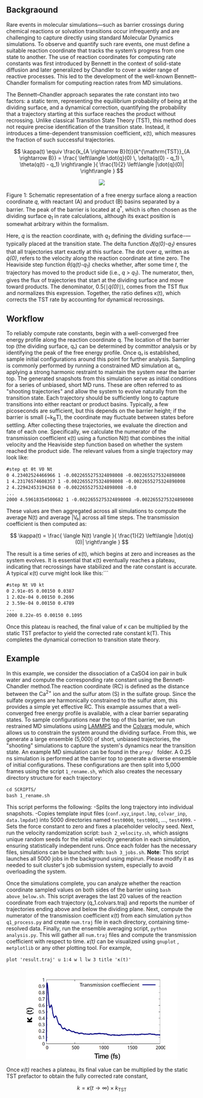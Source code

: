 ## Backgraound
Rare events in molecular simulations—such as barrier crossings during chemical reactions or solvation transitions occur infrequently and are challenging to capture directly using standard Molecular Dynamics simulations. To observe and quantify such rare events, one must define a suitable reaction coordinate that tracks the system’s progress from one state to another. The use of reaction coordinates for computing rate constants was first introduced by Bennett in the context of solid-state diffusion and later generalized by Chandler to cover a wider range of reactive processes. This led to the development of the well-known Bennett–Chandler formalism for computing reaction rates from MD simulations.

The Bennett–Chandler approach separates the rate constant into two factors: a static term, representing the equilibrium probability of being at the dividing surface, and a dynamical correction, quantifying the probability that a trajectory starting at this surface reaches the product without recrossing. Unlike classical Transition State Theory (TST), this method does not require precise identification of the transition state. Instead, it introduces a time-dependent transmission coefficient, κ(t), which measures the fraction of such successful trajectories.

$$
\kappa(t) \equiv \frac{k_{A \rightarrow B}(t)}{k^{\mathrm{TST}}_{A \rightarrow B}} 
= \frac{
\left\langle \dot{q}(0) \, \delta(q(0) - q_1) \, \theta(q(t) - q_1) \right\rangle
}{
\frac{1}{2} \left\langle |\dot{q}(0)| \right\rangle
}
$$

<p align="center">
  <img src="/figures/figure 1.png" width="400"/>
</p>

Figure 1: Schematic representation of a free energy surface along a reaction coordinate 𝑞, with reactant (A) and product (B) basins separated by a barrier. The peak of the barrier is located at 𝑞<sup>*</sup>, which is often chosen as the dividing surface 𝑞<sub>1</sub> in rate calculations, although its exact position is somewhat arbitrary within the formalism.

Here, _q_ is the reaction coordinate, with _q<sub>1</sub>_ defining the dividing surface-—typically placed at the transition state. The delta function _𝛿(q(0)-q<sub>1</sub>)_ ensures that all trajectories start exactly at this surface. The dot over _q_, written as _q̇(0)_, refers to the velocity along the reaction coordinate at time zero. The Heaviside step function _θ(q(t)-q<sub>1</sub>_) checks whether, after some time 𝑡, the trajectory has moved to the product side (i.e., _q_ > _q<sub>1</sub>_). The numerator, then, gives the flux of trajectories that start at the dividing surface and move toward products. The denominator, 0.5⟨∣_q̇(0)_∣⟩, comes from the TST flux and normalizes this expression. Together, the ratio defines κ(t), which corrects the TST rate by accounting for dynamical recrossings.

## Workflow
To reliably compute rate constants, begin with a well-converged free energy profile along the reaction coordinate q. The location of the barrier top (the dividing surface, q₁) can be determined by committor analysis or by identifying the peak of the free energy profile. Once q₁ is established, sample initial configurations around this point for further analysis.
Sampling is commonly performed by running a constrained MD simulation at q₁, applying a strong harmonic restraint to maintain the system near the barrier top. The generated snapshots from this simulation serve as initial conditions for a series of unbiased, short MD runs. These are often referred to as "shooting trajectories" and allow the system to evolve naturally from the transition state. Each trajectory should be sufficiently long to capture transitions into either reactant or product basins. Typically, a few picoseconds are sufficient, but this depends on the barrier height; if the barrier is small (~k<sub>B</sub>T), the coordinate may fluctuate between states before settling.
After collecting these trajectories, we evaluate the direction and fate of each one. Specifically, we calculate the numerator of the transmission coefficient κ(t) using a function N(t) that combines the initial velocity and the Heaviside step function based on whether the system reached the product side. The relevant values from a single trajectory may look like:

```
#step qt θt V0 Nt
0 4.23402524466966 1 -0.0022655275324898008 -0.0022655275324898008
1 4.23176574608357 1 -0.0022655275324898008 -0.0022655275324898008
2 4.22942453194268 0 -0.0022655275324898008 -0.0
...
2000 4.59618354500682 1 -0.0022655275324898008 -0.0022655275324898008
```
These values are then aggregated across all simulations to compute the average N(t) and average |V₀| across all time steps. The transmission coefficient is then computed as:

$$
\kappa(t) = \frac{ \langle N(t) \rangle }{ \frac{1}{2} \left\langle |\dot{q}(0)| \right\rangle }
$$


The result is a time series of κ(t), which begins at zero and increases as the system evolves. It is essential that κ(t) eventually reaches a plateau, indicating that recrossings have stabilized and the rate constant is accurate. A typical κ(t) curve might look like this:```

```
#step Nt V0 kt
0 2.91e-05 0.00150 0.0387
1 2.02e-04 0.00150 0.2696
2 3.59e-04 0.00150 0.4789
...
2000 8.22e-05 0.00150 0.1095
```
Once this plateau is reached, the final value of κ can be multiplied by the static TST prefactor to yield the corrected rate constant k(T). This completes the dynamical correction to transition state theory.


## Example
In this example, we consider the dissociation of a CaSO4 ion pair in bulk water and compute the corresponding rate constant using the Bennett-Chandler method.The reaction coordinate (RC) is defined as the distance between the Ca<sup>2+</sup> ion and the sulfur atom (S) in the sulfate group. Since the sulfate oxygens are harmonically constrained to the sulfur atom, this provides a simple yet effective RC.
This example assumes that a well-converged free energy profile is available, with a clear barrier separating states. To sample configurations near the top of this barrier, we run restrained MD simulations using [LAMMPS](https://www.lammps.org/#gsc.tab=0) and the [Colvars](https://colvars.github.io/master/colvars-refman-lammps.html) module, which allows us to constrain the system around the dividing surface. From this, we generate a large ensemble (5,000) of short, unbiased trajectories, the "shooting" simulations to capture the system's dynamics near the transition state.
An example MD simulation can be found in the ```prep/ ``` folder. A 0.25 ns simulation is performed at the barrier top to generate a diverse ensemble of initial configurations. These configurations are then split into 5,000 frames using the script ```1_rename.sh```, which also creates the necessary directory structure for each trajectory:
```
cd SCRIPTS/
bash 1_rename.sh
```
This script performs the following:
-Splits the long trajectory into individual snapshots.
-Copies template input files (```conf.xyz```,```input.lmp```, ```colvar_inp```, ```data.lmpdat```) into 5000 directories named ```test0000```, ```test0001```, ..., ```test4999```.
-Sets the force constant to zero and fixes a placeholder velocity seed.
Next, run the velocity randomization script: ```bash 2_velocity.sh```, which assigns unique random seeds for the initial velocity generation in each simulation, ensuring statistically independent runs. Once each folder has the necessary files, simulations can be launched with: ```bash 3_jobs.sh```. 
**Note**: This script launches all 5000 jobs in the background using mpirun. Please modify it as needed to suit cluster's job submission system, especially to avoid overloading the system.

Once the simulations complete, you can analyze whether the reaction coordinate sampled values on both sides of the barrier using ```bash above_below.sh```. This script averages the last 20 values of the reaction coordinate from each trajectory (q_1.colvars.traj) and reports the number of trajectories ending above and below the dividing plane. Next, compute the numerator of the transmission coefficient κ(t) from each simulation ```python q1_process.py``` and create ```num.traj``` file in each directory, containing time-resolved data. 
Finally, run the ensemble averaging script, ```python analysis.py```. This will gather all ```num.traj``` files and compute the transmission coefficient with respect to time. 
_κ(t)_ can be visualized using ```gnuplot``` , ```metplotlib``` or any other plotting tool. For example, 
```
plot 'result.traj' u 1:4 w l lw 3 title 'κ(t)'
```

<p align="center">
  <img src="/figures/figure2.png" width="400"/>
</p>

Once _κ(t)_ reaches a plateau, its final value can be multiplied by the static TST prefactor to obtain the fully corrected rate constant, 

$$
k = \kappa(t \to \infty) \times k_{\mathrm{TST}}
$$